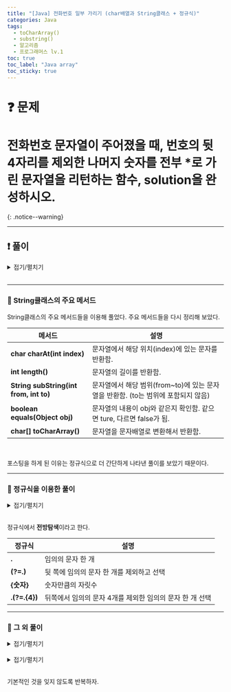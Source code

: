 ```yaml
---
title: "[Java] 전화번호 일부 가리기 (char배열과 String클래스 + 정규식)"
categories: Java
tags:
  - toCharArray()
  - substring()
  - 알고리즘
  - 프로그래머스 lv.1
toc: true
toc_label: "Java array"
toc_sticky: true
---
```


# ❓ 문제

<h1> 전화번호 문자열이 주어졌을 때, 번호의 뒷 4자리를 제외한 나머지 숫자를 전부 *로 가린 문자열을 리턴하는 함수, solution을 완성하시오.</h1>
{: .notice--warning}
<br>

--- 

## ❗ 풀이


<details markdown="1">
<summary>접기/펼치기</summary>

```java
class Solution {
    public String solution(String phone_number) {
        // 문자열을 문자배열(char[])로 변환한다.
        char[] chArr = phone_number.toCharArray();

        for(int i = 0 ; i < chArr.length - 4 ; i++) {
            chArr[i] = '*'; // 뒷 4자리를 제외하고 *로 바꾸기.
        }
        
        String answer = new String(ch); // char배열을 String으로 변환

        return answer;

        // return String.valueOf(ch);로 해도 된다.
    }
}
```
</details>
<script src="https://gist.github.com/bobok-developer/5f66030ad67fb4e6a8ec3ed657859633.js"></script>

<br>

---


### 💬 String클래스의 주요 메서드

String클래스의 주요 메서드들을 이용해 풀었다. 주요 메서드들을 다시 정리해 보았다.

|<center>메서드</center>|<center>설명</center>|
|---|---|
|**char charAt(int index)**|문자열에서 해당 위치(index)에 있는 문자를 반환함.|
|**int length()**|문자열의 길이를 반환함.|
|**String subString(int from, int to)**|문자열에서 해당 범위(from~to)에 있는 문자열을 반환함. (to는 범위에 포함되지 않음)|
|**boolean equals(Object obj)**|문자열의 내용이 obj와 같은지 확인함. 같으면 ture, 다르면 false가 됨.|
|**char[] toCharArray()**|문자열을 문자배열로 변환해서 반환함.|

<br>

포스팅을 하게 된 이유는 정규식으로 더 간단하게 나타낸 풀이를 보았기 때문이다.

---


### 💬 정규식을 이용한 풀이

<details markdown="1">
<summary>접기/펼치기</summary>

```java
class Solution {
    public String solution(String phone_number) {
        return phone_number.replaceAll(".(?=.{4})", "*");
    }
}
```
</details>
<script src="https://gist.github.com/bobok-developer/b9626c89a78ccf7679011909c70cdcfd.js"></script>

<br>

정규식에서 **전방탐색**이라고 한다.

|<center>정규식</center>|<center>설명</center>|
|---|---|
|**.**|임의의 문자 한 개|
|**(?=.)**|뒷 쪽에 임의의 문자 한 개를 제외하고 선택|
|**{숫자}**|숫자만큼의 자릿수|
|**.(?=.{4})**|뒤쪽에서 임의의 문자 4개를 제외한 임의의 문자 한 개 선택|

---

### 💬 그 외 풀이

<details markdown="1">
<summary>접기/펼치기</summary>

```java
class Solution {
    public String solution(String phone_number) {
        String answer = "";

        for(int i = 0 ; i < phone_number.length() - 4; i++) {
            answer += "*";
        }
        answer += phone_number.substring(phone_number.length() - 4); // 번호 길이 - 4 인덱스부터 자른 문자열을 answer 변수에 더하기.

        return answer;
    }
}
```
</details>
<script src="https://gist.github.com/bobok-developer/a7b0045cd7ce6b8642cdcda243b371e5.js"></script>

<br>

<details markdown="1">
<summary>접기/펼치기</summary>

```java
class Solution {
    public String solution(String phone_number) {
        String answer = "";
        int length = phone_number.length();

        for(int i = 0 ; i < length ; i++) {
            if(i < length - 4) {
                answer += "*";
            } else {
                answer += phone_number.charAt(i);
            }
        }

        return answer;
    }
}
```
</details>
<script src="https://gist.github.com/bobok-developer/68eb1dc2229827a89835dc332f03bdc2.js"></script>

<br>

기본적인 것을 잊지 않도록 반복하자.
